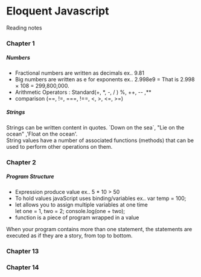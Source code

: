 <h1>Eloquent Javascript</h1>
<p>Reading notes</p>
 <h3>Chapter 1</h3>
 <h5>Numbers</h5>
 <ul>
  <li>Fractional numbers are written as decimals ex.. 9.81</li>
  <li>Big numbers are written as  e for exponents ex.. 2.998e9 = That is 2.998 × 108 = 299,800,000.</li>
  <li>Arithmetic Operators : Standard(+, *, -, / ) %, ++, -- ,**</li>
  <li>comparison (==, !=, ===, !==, <, >, <=, >=)</li>
</ul>
<h5>Strings</h5>
<p>Strings can be written content in quotes. `Down on the sea`, "Lie on the ocean" ,'Float on the ocean'.<br>
String values have a number of associated functions (methods) that can be used to perform other operations on them. </p>
 <h3>Chapter 2</h3>
 <h5>Program Structure</h5>
 <ul>
 <li>Expression produce value ex.. 5 * 10 > 50</li>
  <li>To hold values javaScript uses binding/variables ex.. var temp = 100;</li>
  <li>let allows you to assign multiple variables at one time <br> 
    let one = 1, two = 2; console.log(one + two);</li>
  <li>function is a piece of program wrapped in a value</li>
</ul>
<p>When your program contains more than one statement, the statements are executed as if they are a story, from top to bottom. </p>


 <h3>Chapter 13</h3>
 <h3>Chapter 14</h3>